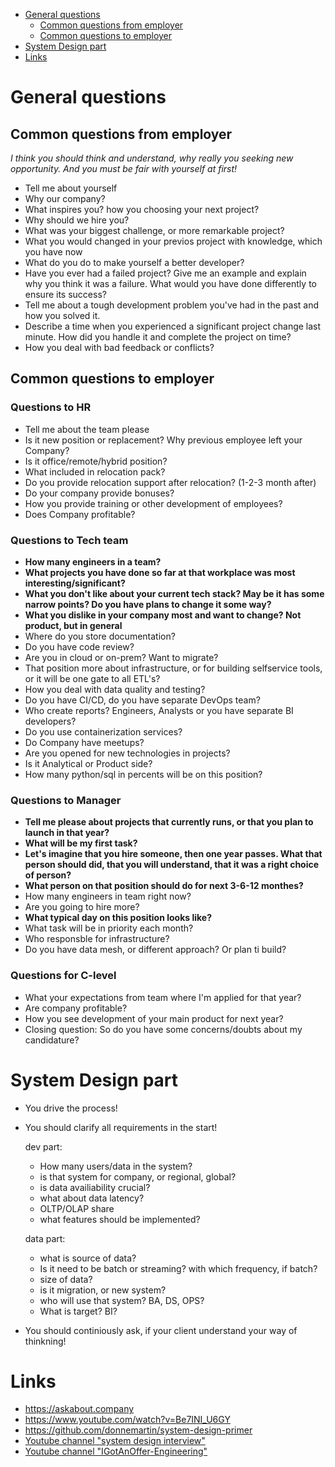 - [General questions](#general-questions)
  - [Common questions from employer](#common-questions-from-employer)
  - [Common questions to employer](#common-questions-to-employer)
- [System Design part](#system-design-part)
- [Links](#links)


# General questions

## Common questions from employer

*I think you should think and understand, why really you seeking new opportunity. And you must be fair with yourself at first!*

- Tell me about yourself
- Why our company?
- What inspires you? how you choosing your next project?
- Why should we hire you?
- What was your biggest challenge, or more remarkable project?
- What you would changed in your previos project with knowledge, which you have now
- What do you do to make yourself a better developer?
- Have you ever had a failed project? Give me an example and explain why you think it was a failure. What would you have done differently to ensure its success?
- Tell me about a tough development problem you've had in the past and how you solved it.
- Describe a time when you experienced a significant project change last minute. How did you handle it and complete the project on time?
- How you deal with bad feedback or conflicts?

## Common questions to employer

### Questions to HR 

- Tell me about the team please
- Is it new position or replacement? Why previous employee left your Company?
- Is it office/remote/hybrid position?
- What included in relocation pack?
- Do you provide relocation support after relocation? (1-2-3 month after)
- Do your company provide bonuses? 
- How you provide training or other development of employees?
- Does Company profitable?

### Questions to Tech team

- **How many engineers in a team?**
- **What projects you have done so far at that workplace was most interesting/significant?**
- **What you don't like about your current tech stack? May be it has some narrow points? Do you have plans to change it some way?**
- **What you dislike in your company most and want to change? Not product, but in general**
- Where do you store documentation?
- Do you have code review?
- Are you in cloud or on-prem? Want to migrate?
- That position more about infrastructure, or for building selfservice tools, or it will be one gate to all ETL's?
- How you deal with data quality and testing?
- Do you have CI/CD, do you have separate DevOps team?
- Who create reports? Engineers, Analysts or you have separate BI developers?
- Do you use containerization services?
- Do Company have meetups?
- Are you opened for new technologies in projects?
- Is it Analytical or Product side?
- How many python/sql in percents will be on this position?

### Questions to Manager

- **Tell me please about projects that currently runs, or that you plan to launch in that year?**
- **What will be my first task?**
- **Let's imagine that you hire someone, then one year passes. What that person should did, that you will understand, that it was a right choice of person?**
- **What person on that position should do for next 3-6-12 monthes?**
- How many engineers in team right now?
- Are you going to hire more?
- **What typical day on this position looks like?**
- What task will be in priority each month?
- Who responsble for infrastructure?
- Do you have data mesh, or different approach? Or plan ti build?

### Questions for C-level

- What your expectations from team where I'm applied for that year?
- Are company profitable?
- How you see development of your main product for next year?
- Closing question: So do you have some concerns/doubts about my candidature?

# System Design part

- You drive the process!
- You should clarify all requirements in the start!

    dev part:
    - How many users/data in the system?
    - is that system for company, or regional, global?
    - is data availiability crucial?
    - what about data latency?
    - OLTP/OLAP share
    - what features should be implemented?
    
    data part:
    - what is source of data?
    - Is it need to be batch or streaming? with which frequency, if batch?
    - size of data?
    - is it migration, or new system? 
    - who will use that system? BA, DS, OPS? 
    - What is target? BI?

- You should continiously ask, if your client understand your way of thinkning!


# Links
- https://askabout.company
- https://www.youtube.com/watch?v=Be7INI_U6GY
- https://github.com/donnemartin/system-design-primer
- [Youtube channel "system design interview"](https://www.youtube.com/@SystemDesignInterview)
- [Youtube channel "IGotAnOffer-Engineering"](https://www.youtube.com/@IGotAnOffer-Engineering)
